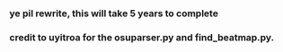 ### ye pil rewrite, this will take 5 years to complete

### credit to uyitroa for the osuparser.py and find_beatmap.py.